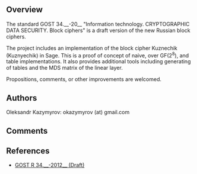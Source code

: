 ## Overview

The standard GOST 34.\_\_-20\_\_ "Information technology. CRYPTOGRAPHIC DATA SECURITY. Block ciphers" is a draft version of the new Russian block ciphers.

The project includes an implementation of the block cipher Kuznechik (Kuznyechik) in Sage. This is a proof of concept of naive, over GF(2<sup>8</sup>), and table implementations. It also provides additional tools including generating of tables and the MDS matrix of the linear layer.

Propositions, comments, or other improvements are welcomed.

## Authors

Oleksandr Kazymyrov: okazymyrov (at) gmail.com

## Comments


## References

* [GOST R 34.\_\_-2012\_\_ (Draft)](http://www.tc26.ru/en/standard/draft/ENG_GOST_R_bsh.pdf)
